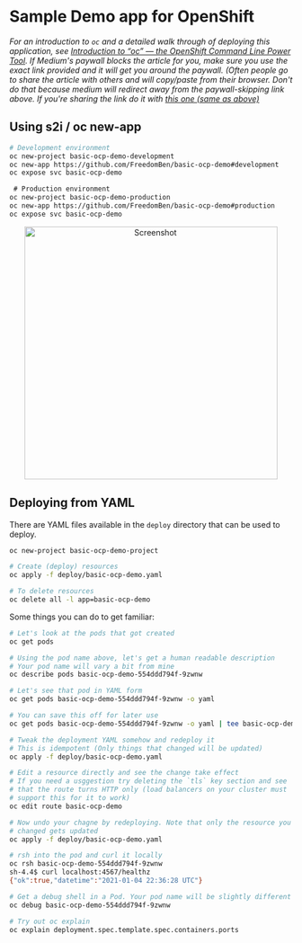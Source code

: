 # Sample Demo app for OpenShift

_For an introduction to `oc` and a detailed walk through of deploying this application, see [Introduction to “oc” — the OpenShift Command Line Power Tool](https://freedomben.medium.com/introduction-to-oc-the-openshift-command-line-power-tool-cdcd399b4048?sk=125cc573ea371d91b7eb922cf3193f57).  If Medium's paywall blocks the article for you, make sure you use *the exact link provided* and it will get you around the paywall.  (Often people go to share the article with others and will copy/paste from their browser.  Don't do that because medium will redirect away from the paywall-skipping link above.  If you're sharing the link do it with [this one (same as above)](https://freedomben.medium.com/introduction-to-oc-the-openshift-command-line-power-tool-cdcd399b4048?sk=125cc573ea371d91b7eb922cf3193f57)_

## Using s2i / oc new-app

```bash
# Development environment
oc new-project basic-ocp-demo-development
oc new-app https://github.com/FreedomBen/basic-ocp-demo#development
oc expose svc basic-ocp-demo

 # Production environment
oc new-project basic-ocp-demo-production
oc new-app https://github.com/FreedomBen/basic-ocp-demo#production
oc expose svc basic-ocp-demo
```

<p align="center">
  <img src="https://github.com/FreedomBen/basic-ocp-demo/blob/master/example.png?raw=true" alt="Screenshot" width="450" />
</p>

## Deploying from YAML

There are YAML files available in the `deploy` directory that can be used to deploy.

```bash
oc new-project basic-ocp-demo-project

# Create (deploy) resources
oc apply -f deploy/basic-ocp-demo.yaml

# To delete resources
oc delete all -l app=basic-ocp-demo
```

Some things you can do to get familiar:

```bash
# Let's look at the pods that got created
oc get pods

# Using the pod name above, let's get a human readable description
# Your pod name will vary a bit from mine
oc describe pods basic-ocp-demo-554ddd794f-9zwnw

# Let's see that pod in YAML form
oc get pods basic-ocp-demo-554ddd794f-9zwnw -o yaml

# You can save this off for later use
oc get pods basic-ocp-demo-554ddd794f-9zwnw -o yaml | tee basic-ocp-demo-pod.yaml

# Tweak the deployment YAML somehow and redeploy it
# This is idempotent (Only things that changed will be updated)
oc apply -f deploy/basic-ocp-demo.yaml

# Edit a resource directly and see the change take effect
# If you need a usggestion try deleting the `tls` key section and see
# that the route turns HTTP only (load balancers on your cluster must
# support this for it to work)
oc edit route basic-ocp-demo

# Now undo your chagne by redeploying. Note that only the resource you
# changed gets updated
oc apply -f deploy/basic-ocp-demo.yaml

# rsh into the pod and curl it locally
oc rsh basic-ocp-demo-554ddd794f-9zwnw
sh-4.4$ curl localhost:4567/healthz
{"ok":true,"datetime":"2021-01-04 22:36:28 UTC"}

# Get a debug shell in a Pod. Your pod name will be slightly different
oc debug basic-ocp-demo-554ddd794f-9zwnw

# Try out oc explain
oc explain deployment.spec.template.spec.containers.ports
```
